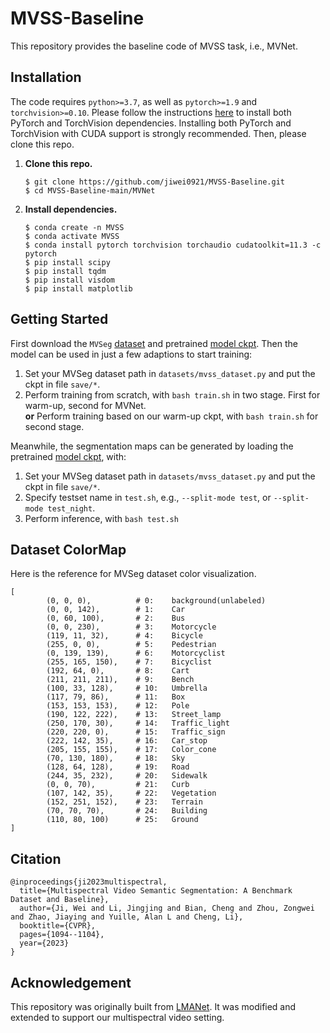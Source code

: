 # MVSS-Baseline
This repository provides the baseline code of MVSS task, i.e., MVNet.

## Installation 

The code requires `python>=3.7`, as well as `pytorch>=1.9` and `torchvision>=0.10`. Please follow the instructions [here](https://pytorch.org/get-started/locally/) to install both PyTorch and TorchVision dependencies. Installing both PyTorch and TorchVision with CUDA support is strongly recommended. Then, please clone this repo.

1. **Clone this repo.**

   ```shell
   $ git clone https://github.com/jiwei0921/MVSS-Baseline.git
   $ cd MVSS-Baseline-main/MVNet
   ```

2. **Install dependencies.**

   ```shell
   $ conda create -n MVSS
   $ conda activate MVSS
   $ conda install pytorch torchvision torchaudio cudatoolkit=11.3 -c pytorch
   $ pip install scipy
   $ pip install tqdm
   $ pip install visdom
   $ pip install matplotlib
   ```

## Getting Started

First download the `MVSeg` [dataset](https://github.com/DVSOD/DVSOD-DViSal) and pretrained [model ckpt](xxx). Then the model can be used in just a few adaptions to start training:

1. Set your MVSeg dataset path in `datasets/mvss_dataset.py` and put the ckpt in file `save/*`.
2. Perform training from scratch, with ```bash train.sh``` in two stage. First for warm-up, second for MVNet.   
**or** Perform training based on our warm-up ckpt, with ```bash train.sh``` for second stage.

Meanwhile, the segmentation maps can be generated by loading the pretrained [model ckpt](xxx), with:
1. Set your MVSeg dataset path in `datasets/mvss_dataset.py` and put the ckpt in file `save/*`.
2. Specify testset name in `test.sh`, e.g., `--split-mode test`, or `--split-mode test_night`.
3. Perform inference, with ```bash test.sh```


## Dataset ColorMap
Here is the reference for MVSeg dataset color visualization.

```
[
        (0, 0, 0),          # 0:    background(unlabeled)
        (0, 0, 142),        # 1:    Car
        (0, 60, 100),       # 2:    Bus
        (0, 0, 230),        # 3:    Motorcycle
        (119, 11, 32),      # 4:    Bicycle
        (255, 0, 0),        # 5:    Pedestrian
        (0, 139, 139),      # 6:    Motorcyclist
        (255, 165, 150),    # 7:    Bicyclist
        (192, 64, 0),       # 8:    Cart
        (211, 211, 211),    # 9:    Bench
        (100, 33, 128),     # 10:   Umbrella
        (117, 79, 86),      # 11:   Box
        (153, 153, 153),    # 12:   Pole
        (190, 122, 222),    # 13:   Street_lamp
        (250, 170, 30),     # 14:   Traffic_light
        (220, 220, 0),      # 15:   Traffic_sign
        (222, 142, 35),     # 16:   Car_stop
        (205, 155, 155),    # 17:   Color_cone
        (70, 130, 180),     # 18:   Sky
        (128, 64, 128),     # 19:   Road
        (244, 35, 232),     # 20:   Sidewalk
        (0, 0, 70),         # 21:   Curb
        (107, 142, 35),     # 22:   Vegetation
        (152, 251, 152),    # 23:   Terrain
        (70, 70, 70),       # 24:   Building
        (110, 80, 100)      # 25:   Ground
]
```



## Citation

```
@inproceedings{ji2023multispectral,
  title={Multispectral Video Semantic Segmentation: A Benchmark Dataset and Baseline},
  author={Ji, Wei and Li, Jingjing and Bian, Cheng and Zhou, Zongwei and Zhao, Jiaying and Yuille, Alan L and Cheng, Li},
  booktitle={CVPR},
  pages={1094--1104},
  year={2023}
}
```


## Acknowledgement

This repository was originally built from [LMANet](https://github.com/mattpfr/lmanet). It was modified and extended to support our multispectral video setting.
